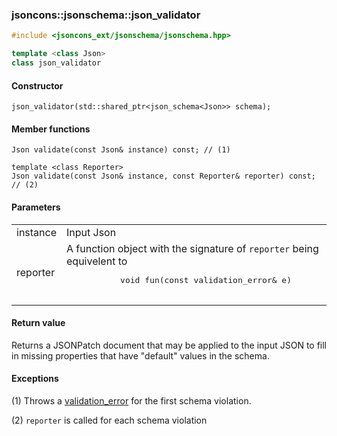 ### jsoncons::jsonschema::json_validator

```c++
#include <jsoncons_ext/jsonschema/jsonschema.hpp>

template <class Json>
class json_validator
```

#### Constructor

    json_validator(std::shared_ptr<json_schema<Json>> schema);

#### Member functions

    Json validate(const Json& instance) const; // (1)

    template <class Reporter>
    Json validate(const Json& instance, const Reporter& reporter) const; // (2)

#### Parameters

<table>
  <tr>
    <td>instance</td>
    <td>Input Json</td> 
  </tr>
  <tr>
    <td>reporter</td>
    <td>A function object with the signature of <code>reporter</code> being equivelent to 
    <pre>
           void fun(const validation_error& e)
    </pre>
  </tr>
</table>

#### Return value

Returns a JSONPatch document that may be applied to the input JSON
to fill in missing properties that have "default" values in the
schema.

#### Exceptions

(1) Throws a [validation_error](validation_error.md) for the first schema violation.

(2) `reporter` is called for each schema violation

